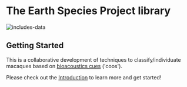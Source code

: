 # The Earth Species Project library

![includes-data](https://img.shields.io/badge/includes%20data-yes-green)

## Getting Started
This is a collaborative development of techniques to classify/individuate
macaques based on [bioacoustics cues](https://www.ncbi.nlm.nih.gov/pmc/articles/PMC4806230/) ('coos').

Please check out the [Introduction](https://github.com/earthspecies/open_collaboration_on_audio_classification/blob/master/introduction.ipynb) to learn more and get started!
